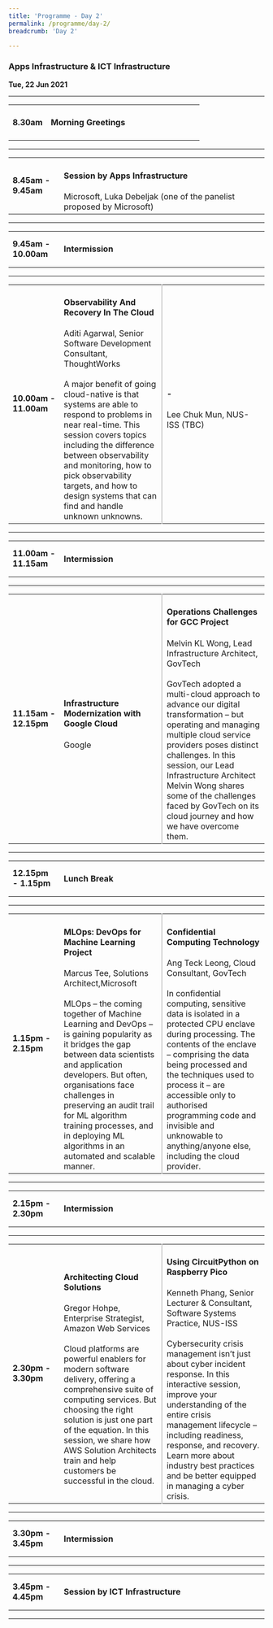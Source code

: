 ```yaml
---
title: 'Programme - Day 2'
permalink: /programme/day-2/
breadcrumb: 'Day 2'

---
```


### Apps Infrastructure & ICT Infrastructure
**Tue, 22 Jun 2021**

<hr>
<table>
  <tr>
    <td width="20%"><strong>8.30am</strong></td>
    <td width="80%">
    <h4>Morning Greetings</h4>
    </td>
  </tr>
</table>

<hr>

<table>
  <tr>
    <td width="20%"><strong>8.45am - 9.45am</strong></td>
    <td width="80%">
      <h4>Session by Apps Infrastructure </h4>
      Microsoft, Luka Debeljak (one of the panelist proposed by Microsoft)
    </td>
  </tr>
</table>

<hr>

<table>
  <tr>
    <td width="20%"><strong>9.45am - 10.00am</strong></td>
    <td width="80%">
      <h4>Intermission</h4>
    </td>
  </tr>
</table>

<hr>

<table>
  <tr>
    <td width="20%"><strong>10.00am - 11.00am</strong></td>
    <td width="40%" style="border-right: 2px solid #cccccc;">
      <h4>Observability And Recovery In The Cloud</h4>
      Aditi Agarwal, Senior Software Development Consultant, ThoughtWorks <br> <br>
      A major benefit of going cloud-native is that systems are able to respond to problems in near real-time. This session covers topics including the difference between           observability and monitoring, how to pick observability targets, and how to design systems that can find and handle unknown unknowns.
    </td>
    <td width="40%">
      <h4>-</h4>
      Lee Chuk Mun, NUS-ISS (TBC)
    </td>
  </tr>
</table>

<hr>

<table>
  <tr>
    <td width="20%"><strong>11.00am - 11.15am</strong></td>
    <td width="80%">
      <h4>Intermission</h4>
    </td>
  </tr>
</table>

<hr>

<table>
  <tr>
    <td width="20%"><strong>11.15am - 12.15pm</strong></td>
    <td width="40%" style="border-right: 2px solid #cccccc;">
      <h4>Infrastructure Modernization with Google Cloud</h4>
      Google
    </td>
    <td width="40%">
      <h4>Operations Challenges for GCC Project</h4>
      Melvin KL Wong, Lead Infrastructure Architect, GovTech
      <br><br> 
      GovTech adopted a multi-cloud approach to advance our digital transformation – but operating and managing multiple cloud service providers poses distinct challenges. In       this session, our Lead Infrastructure Architect Melvin Wong shares some of the challenges faced by GovTech on its cloud journey and how we have overcome them.
    </td>
  </tr>
</table>

<hr>

<table>
  <tr>
    <td width="20%"><strong>12.15pm - 1.15pm</strong></td>
    <td width="80%">
      <h4>Lunch Break</h4>
    </td>
  </tr>
</table>

<hr>

<table>
  <tr>
    <td width="20%"><strong>1.15pm - 2.15pm</strong></td>
    <td width="40%" style="border-right: 2px solid #cccccc;">
      <h4>MLOps: DevOps for Machine Learning Project</h4>
      Marcus Tee, Solutions Architect,Microsoft
      <br><br>
      MLOps – the coming together of Machine Learning and DevOps – is gaining popularity as it bridges the gap between data scientists and application developers. But often,       organisations face challenges in preserving an audit trail for ML algorithm training processes, and in deploying ML algorithms in an automated and scalable manner.
    </td>
    <td width="40%">
      <h4>Confidential Computing Technology</h4>
      Ang Teck Leong, Cloud Consultant, GovTech
      <br><br>
      In confidential computing, sensitive data is isolated in a protected CPU enclave during processing. The contents of the enclave – comprising the data being processed         and the techniques used to process it – are accessible only to authorised programming code and invisible and unknowable to anything/anyone else, including the cloud           provider.
    </td>
  </tr>
</table>

<hr>

<table>
  <tr>
    <td width="20%"><strong>2.15pm - 2.30pm</strong></td>
    <td width="80%">
      <h4>Intermission</h4>
    </td>
  </tr>
</table>

<hr>

<table>
  <tr>
    <td width="20%"><strong>2.30pm - 3.30pm</strong></td>
    <td width="40%" style="border-right: 2px solid #cccccc;">
      <h4>Architecting Cloud Solutions</h4>
      Gregor Hohpe, Enterprise Strategist, Amazon Web Services
      <br><br>
      Cloud platforms are powerful enablers for modern software delivery, offering a comprehensive suite of computing services. But choosing the right solution is just one         part of the equation. In this session, we share how AWS Solution Architects train and help customers be successful in the cloud.
    </td>
    <td width="40%">
      <h4>Using CircuitPython on Raspberry Pico</h4>
      Kenneth Phang, Senior Lecturer & Consultant, Software Systems Practice, NUS-ISS
      <br><br>
      Cybersecurity crisis management isn’t just about cyber incident response. In this interactive session, improve your understanding of the entire crisis management             lifecycle – including readiness, response, and recovery. Learn more about industry best practices and be better equipped in managing a cyber crisis.
    </td>
  </tr>
</table>

<hr>

<table>
  <tr>
    <td width="20%"><strong>3.30pm - 3.45pm</strong></td>
    <td width="80%">
      <h4>Intermission</h4>
    </td>
  </tr>
</table>

<hr>

<table>
  <tr>
    <td width="20%"><strong>3.45pm - 4.45pm</strong></td>
    <td width="80%">
      <h4>Session by ICT Infrastructure</h4>
    </td>
  </tr>
</table>

<hr>
